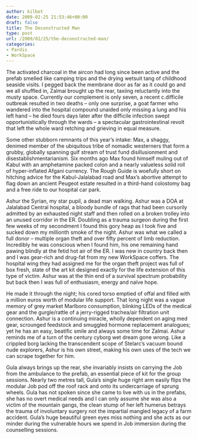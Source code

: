 ```yaml
---
author: kilbot
date: 2009-02-25 21:53:46+00:00
draft: false
title: The Deconstructed Man
type: post
url: /2009/02/25/the-deconstructed-man/
categories:
- Pardis
- WorkSpace
---
```

The activated charcoal in the aircon had long since been active and the prefab smelled like camping trips and the drying wetsuit tang of childhood seaside visits. I pegged back the membrane door as far as it could go and we all shuffled in, Zalmai brought up the rear, taxiing reluctantly into the musty space. Currently our complement is only seven, a recent c.difficile outbreak resulted in two deaths – only one surprise, a goat farmer who wandered into the hospital compound unaided only missing a lung and his left hand – he died fours days later after the difficile infection swept opportunistically through the wards – a spectacular gastrointestinal revolt that left the whole ward retching and grieving in equal measure. 

Some other stubborn remnants of this year’s intake: Max, a shaggy, denimed member of the ubiquitous tribe of nomadic westerners that form a grubby, globally spanning gulf stream of trust fund disillusionment and disestablishmentarianism. Six months ago Max found himself muling out of Kabul with an amphetamine packed colon and a nearly valueless solid roll of hyper-inflated Afgani currency. The Rough Guide is woefully short on hitching advice for the Kabul-Jalalabad road and Max’s abortive attempt to flag down an ancient Peugeot estate resulted in a third-hand colostomy bag and a free ride to our hospital car park. 

Ashur the Syrian, my star pupil, a dead man walking. Ashur was a DOA at Jalalabad Central hospital, a bloody bundle of rags that had been cursorily admitted by an exhausted night staff and then rolled on a broken trolley into an unused corridor in the ER. Doubling as a trauma surgeon during the first few weeks of my secondment I found this gory heap as I took five and sucked down my millionth smoke of the night. Ashur was what we called a full donor – multiple organ theft and over fifty percent of limb reduction. Incredibly he was conscious when I found him, his one remaining hand pawing blindly at the fetid hot air of the ER. I was new in country back then and I was gear-rich and drug-fat from my new WorkSpace coffers. The hospital wing they had assigned me for the organ theft project was full of box fresh, state of the art kit designed exactly for the life extension of this type of victim. Ashur was at the thin end of a survival spectrum probability but back then I was full of enthusiasm, energy and naïve hope. 

He made it through the night; his cored torso emptied of offal and filled with a million euros worth of modular life support. That long night was a vague memory of grey market Marlboro consumption, blinking LEDs of the medical gear and the gurgle/rattle of a jerry-rigged trachea/air filtration unit connection. Ashur is a continuing miracle, wholly dependent on aging med gear, scrounged feedstock and smuggled hormone replacement analogues; yet he has an easy, beatific smile and always some time for Zalmai. Ashur reminds me of a turn of the century cyborg wet dream gone wrong. Like a crippled borg lacking the transcendent scope of Stelarc’s vacuum bound nude explorers, Ashur is his own street, making his own uses of the tech we can scrape together for him. 

Gula always brings up the rear, she invariably insists on carrying the Job from the ambulance to the prefab, an essential piece of kit for the group sessions. Nearly two metres tall, Gula’s single huge right arm easily flips the modular Job pod off the roof rack and onto its undercarriage of sprung wheels. Gula has not spoken since she came to live with us in the prefabs, she has no overt medical needs and I can only assume she was also a victim of the mountain gangs, the clean stump of her left humerus betrays the trauma of involuntary surgery not the impartial mangled legacy of a farm accident. Gula’s huge beautiful green eyes miss nothing and she acts as our minder during the vulnerable hours we spend in Job immersion during the counselling sessions.
